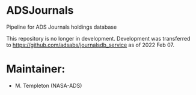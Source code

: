 # ADSJournals

Pipeline for ADS Journals holdings database

This repository is no longer in development.  Development was transferred to https://github.com/adsabs/journalsdb_service as of 2022 Feb 07.

# Maintainer:

* M. Templeton (NASA-ADS)
